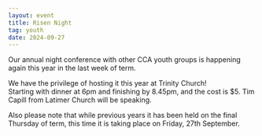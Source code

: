 ```yaml
---
layout: event
title: Risen Night
tag: youth
date: 2024-09-27
---
```

Our annual night conference with other CCA youth groups is happening again 
this year in the last week of term.  
<!--excerpt end-->

We have the privilege of hosting it this year at Trinity Church!  
Starting with dinner at 6pm and finishing by 8.45pm, and the cost is $5. 
Tim Capill from Latimer Church will be speaking.  

Also please note that while previous years it has been held on the final 
Thursday of term, this time it is taking place on Friday, 27th September.  
